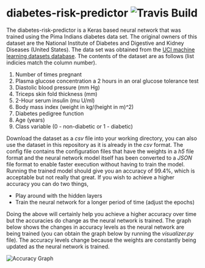 # diabetes-risk-predictor ![Travis Build](https://img.shields.io/travis/nikhilraghava/diabetes-risk-predictor.svg)

The diabetes-risk-predictor is a Keras based neural network that was trained using the Pima Indians diabetes data set. The original owners of this dataset are the National Institute of Diabetes and Digestive and Kidney Diseases (United States). The data set was obtained from the [UCI machine learning datasets database](https://archive.ics.uci.edu/ml/datasets/pima+indians+diabetes). The contents of the dataset are as follows (list indicies match the column number).

1. Number of times pregnant 
2. Plasma glucose concentration a 2 hours in an oral glucose tolerance test 
3. Diastolic blood pressure (mm Hg) 
4. Triceps skin fold thickness (mm) 
5. 2-Hour serum insulin (mu U/ml) 
6. Body mass index (weight in kg/(height in m)^2) 
7. Diabetes pedigree function 
8. Age (years) 
9. Class variable (0 - non-diabetic or 1 - diabetic) 

Download the dataset as a *csv* file into your working directory, you can also use the dataset in this repository as it is already in the *csv* format. The config file contains the configuration files that have the weights in a *h5* file format and the neural network model itself has been converted to a *JSON* file format to enable faster execution without having to train the model. Running the trained model should give you an accuracy of 99.4%, which is acceptable but not really that great. If you wish to achieve a higher accuracy you can do two things,

+ Play around with the hidden layers
+ Train the neural network for a longer period of time (adjust the epochs)

Doing the above will certainly help you achieve a higher accuracy over time but the accuracies do change as the neural network is trained. The graph below shows the changes in accuracy levels as the neural network are being trained (you can obtain the graph below by running the *visualizer.py* file). The accuracy levels change because the weights are constantly being updated as the neural network is trained.

![Accuracy Graph](https://cldup.com/THXXlEV_nB.png)